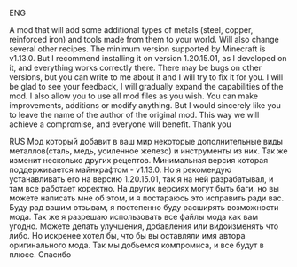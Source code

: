 ENG

A mod that will add some additional types of metals (steel, copper, reinforced iron) and tools made from them to your world. Will also change several other recipes.
The minimum version supported by Minecraft is v1.13.0. But I recommend installing it on version 1.20.15.01, as I developed on it, and everything works correctly there.
There may be bugs on other versions, but you can write to me about it and I will try to fix it for you. I will be glad to see your feedback,
I will gradually expand the capabilities of the mod.
I also allow you to use all mod files as you wish. You can make improvements, additions or modify anything.
But I would sincerely like you to leave the name of the author of the original mod. This way we will achieve
a compromise, and everyone will benefit.
Thank you


RUS
Мод который добавит в ваш мир некоторые дополнительные виды металлов(сталь, медь, усиленное железо) и инструменты из них. Так же изменит несколько других рецептов.
Минимальная версия которая поддерживается майнкрафтом - v1.13.0. Но я рекомендую устанавливать его на версию 1.20.15.01, так я на ней разрабатывал, и там все работает коректно.
На других версиях могут быть баги, но вы можете написать мне об этом, и я постараюсь это исправить ради вас. Буду рад вашим отзывам, я постепенно буду расширять возможности мода.
Так же я разрешаю использовать все файлы мода как вам угодно. Можете делать улучшения, добавления или видоизменять что либо.
Но искренее хотел бы, что бы вы оставляли имя автора оригинального мода. Так мы добьемся компромиса, и все будут в плюсе.
Спасибо